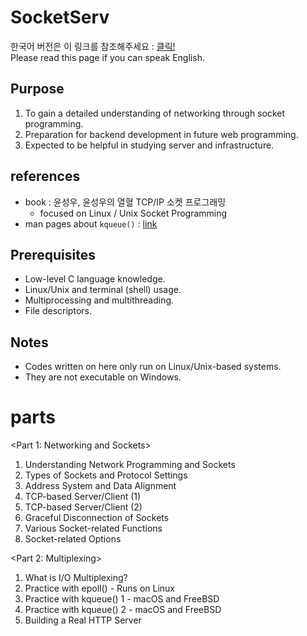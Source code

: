 # SocketServ
한국어 버전은 이 링크를 참조해주세요 : [클릭!](./README_ko.md)  
Please read this page if you can speak English.

## Purpose
1. To gain a detailed understanding of networking through socket programming.
2. Preparation for backend development in future web programming.
3. Expected to be helpful in studying server and infrastructure.

## references
* book : 윤성우, 윤성우의 열혈 TCP/IP 소켓 프로그래밍
	* focused on Linux / Unix Socket Programming
* man pages about `kqueue()` : [link](https://man.freebsd.org/cgi/man.cgi?query=kqueue&sektion=2)

## Prerequisites
* Low-level C language knowledge.
* Linux/Unix and terminal (shell) usage.
* Multiprocessing and multithreading.
* File descriptors.

## Notes
* Codes written on here only run on Linux/Unix-based systems.
* They are not executable on Windows.

# parts
<Part 1: Networking and Sockets>
1. Understanding Network Programming and Sockets
2. Types of Sockets and Protocol Settings
3. Address System and Data Alignment
4. TCP-based Server/Client (1)
5. TCP-based Server/Client (2)
6. Graceful Disconnection of Sockets
7. Various Socket-related Functions
8. Socket-related Options

<Part 2: Multiplexing>
1. What is I/O Multiplexing?
2. Practice with epoll() - Runs on Linux
3. Practice with kqueue() 1 - macOS and FreeBSD
4. Practice with kqueue() 2 - macOS and FreeBSD
5. Building a Real HTTP Server

